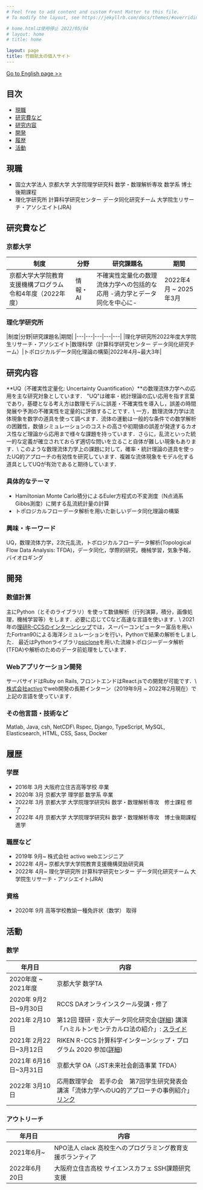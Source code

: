 ```yaml
---
# Feel free to add content and custom Front Matter to this file.
# To modify the layout, see https://jekyllrb.com/docs/themes/#overriding-theme-defaults

# home.htmlは使用停止 2022/05/04
# layout: home
# title: home

layout: page
title: 竹田航太の個人サイト
---
```

[Go to English page >>](/en)

## 目次
- [現職](#現職)
- [研究費など](#研究費など)
- [研究内容](#研究内容)
- [開発](#開発)
- [履歴](#履歴)
- [活動](#活動)

## 現職
- 国立大学法人 京都大学 大学院理学研究科 数学・数理解析専攻 数学系 博士後期課程
- 理化学研究所 計算科学研究センター データ同化研究チーム 大学院生リサーチ・アソシエイト(JRA)

<!-- ## 業績 -->

## 研究費など
### 京都大学

|制度|分野|研究課題名|期間|
|---|---|---|---|
|京都大学大学院教育支援機構プログラム 令和4年度（2022年度）|情報・AI|不確実性定量化の数理流体力学への包括的な応用 -渦力学とデータ同化を中心に-|2022年4月 ~ 2025年3月|

### 理化学研究所

|制度|分野|研究課題名|期間|
|---|---|---|---|---|
|理化学研究所2022年度大学院生リサーチ・アソシエイト|数理科学（計算科学研究センター データ同化研究チーム）|トポロジカルデータ同化理論の構築|2022年4月~最大3年|

## 研究内容
**UQ（不確実性定量化: Uncertainty Quantification）**の数理流体力学への応用を主な研究対象としています．
"UQ"は確率・統計理論の広い応用を指す言葉であり，基礎となる考え方は数理モデルに誤差・不確実性を導入し，誤差の時間発展や予測の不確実性を定量的に評価することです．\\
一方，数理流体力学は流体現象を数学の道具を使って調べます．流体の運動は一般的な条件での数学解析の困難性，数値シミュレーションのコストの高さや初期値の誤差が発達するカオス性など理論から応用まで様々な課題を持っています．さらに，乱流といった統一的な定義が確立されておらず適切な問いを立ること自体が難しい現象もあります．\\
このような数理流体力学上の課題に対して，確率・統計理論の道具を使ったUQ的アプローチの有効性を研究しています．複雑な流体現象をモデル化する道具としてUQが有効であると期待しています．

### 具体的なテーマ
- Hamiltonian Monte Carlo積分によるEuler方程式の不変測度（N点渦系Gibbs測度）に関する乱流統計量の計算
- トポロジカルフローデータ解析を用いた新しいデータ同化理論の構築

### 興味・キーワード
UQ，数理流体力学，2次元乱流，トポロジカルフローデータ解析(Topological Flow Data Analysis: TFDA)，データ同化，学際的研究，機械学習，気象予報，バイオロギング

## 開発
### 数値計算
主にPython（とそのライブラリ）を使って数値解析（行列演算，積分，画像処理，機械学習等）をします．必要に応じてCなど高速な言語を使います．\\
2021年の[理研R-CCSのインターンシップ](https://www.r-ccs.riken.jp/outreach/schools/200604/)では，スーパーコンピューター富岳を用いたFortran90による海洋シミュレーションを行い，Pythonで結果の解析をしました．
最近はPythonライブラリ[psiclone](https://github.com/t-uda/psiclone)を用いた流線トポロジーデータ解析(TFDA)や解析のためのデータ前処理をしています．

### Webアプリケーション開発
サーバサイドはRuby on Rails, フロントエンドはReact.jsでの開発が可能です．\\
[株式会社activo](https://corp.activo.jp/)でweb開発の長期インターン（2019年9月 ~ 2022年2月現在）で上記の言語を使っています．

### その他言語・技術など
Matlab, Java, csh, NetCDF\\
Rspec, Django, TypeScript, MySQL, Elasticsearch, HTML, CSS, Sass, Docker

## 履歴
### 学歴
  - 2016年 3月 大阪府立住吉高等学校 卒業
  - 2020年 3月 京都大学 理学部 数学系 卒業
  - 2022年 3月 京都大学 大学院理学研究科 数学・数理解析専攻　修士課程 修了
  - 2022年 4月 京都大学 大学院理学研究科 数学・数理解析専攻　博士後期課程 進学

### 職歴など
  - 2019年 9月~ 株式会社 activo webエンジニア
  - 2022年 4月~ 京都大学大学院教育支援機構奨励研究員
  - 2022年 4月~ 理化学研究所 計算科学研究センター データ同化研究チーム 大学院生リサーチ・アソシエイト(JRA)

### 資格
  - 2020年 9月 高等学校教諭一種免許状（数学） 取得

## 活動
### 数学

  |年月日|内容|
  | --- | --- |
  |2020年度 ~ 2021年度| 京都大学 数学TA|
  |2020年 9月2日~9月30日 | RCCS DAオンラインスクール受講・修了|
  |2021年 2月10日| 第12回 理研・京大データ同化研究会([詳細](http://www.data-assimilation.riken.jp/jp/events/ku_ws_202102/index.html)) 講演 「ハミルトンモンテカルロ法の紹介」: [スライド](/math/pdf/intro_to_hmc_slide.pdf)|
  |2021年 2月22日~3月12日 | RIKEN R-CCS 計算科学インターンシップ・プログラム 2020 参加([詳細](https://www.r-ccs.riken.jp/library/event/200604/))|
  |2021年 6月16日~3月31日|京都大学 OA（JST未来社会創造事業 TFDA）|
  |2022年 3月10日|応用数理学会　若手の会　第7回学生研究発表会 講演「流体力学へのUQ的アプローチの事例紹介」[リンク](http://wakate.jsiam.org/?p=68)|

### アウトリーチ

  |年月日|内容|
  | --- | --- |
  |2021年6月~|NPO法人 clack 高校生へのプログラミング教育支援ボランティア|
  |2022年6月20日|大阪府立住吉高校 サイエンスカフェ SSH課題研究支援|
